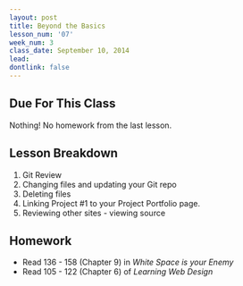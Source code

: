```yaml
---
layout: post
title: Beyond the Basics
lesson_num: '07'
week_num: 3
class_date: September 10, 2014
lead: 
dontlink: false
---
```


## Due For This Class

Nothing!  No homework from the last lesson.

## Lesson Breakdown

1. Git Review
2. Changing files and updating your Git repo
3. Deleting files
4. Linking Project #1 to your Project Portfolio page.
5. Reviewing other sites - viewing source

  
## Homework

- Read 136 - 158 (Chapter 9) in _White Space is your Enemy_
- Read 105 - 122 (Chapter 6) of _Learning Web Design_
